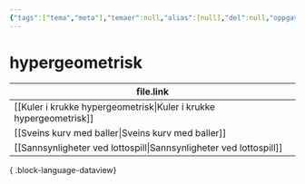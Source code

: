 ```yaml
---
{"tags":["tema","meta"],"temaer":null,"alias":[null],"del":null,"oppgave":null,"fag":null,"eksamen":null,"dg-publish":true,"title":"hypergeometrisk","date":"2023-06-01","modified":"2023-06-01","permalink":"/temaer/hypergeometrisk/","dgPassFrontmatter":true}
---
```



# hypergeometrisk
| file.link                                                             |
| --------------------------------------------------------------------- |
| [[Kuler i krukke hypergeometrisk\|Kuler i krukke hypergeometrisk]] |
| [[Sveins kurv med baller\|Sveins kurv med baller]]                 |
| [[Sannsynligheter ved lottospill\|Sannsynligheter ved lottospill]] |

{ .block-language-dataview}
